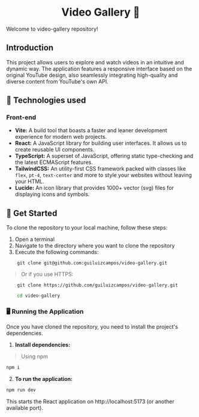 <h1 align="center">Video Gallery 🎥</h1>

Welcome to video-gallery repository!

## Introduction

This project allows users to explore and watch videos in an intuitive and dynamic way. The application features a responsive interface based on the original YouTube design, also seamlessly integrating high-quality and diverse content from YouTube's own API.

## 📌 Technologies used

### Front-end
- **Vite:** A build tool that boasts a faster and leaner development experience for modern web projects.
- **React:** A JavaScript library for building user interfaces. It allows us to create reusable UI components.
- **TypeScript:** A superset of JavaScript, offering static type-checking and the latest ECMAScript features.
- **TailwindCSS:** An utility-first CSS framework packed with classes like `flex`, `pt-4`, `text-center` and more to style your websites without leaving your HTML.
- **Lucide:** An icon library that provides 1000+ vector (svg) files for displaying icons and symbols.

## 🚀 Get Started

To clone the repository to your local machine, follow these steps:

1. Open a terminal
2. Navigate to the directory where you want to clone the repository
3. Execute the following commands:

```shell
    git clone git@github.com:guiluizcampos/video-gallery.git
```

> Or if you use HTTPS:

```shell
    git clone https://github.com/guiluizcampos/video-gallery.git
```

```bash
    cd video-gallery
```

### 🖥 Running the Application

Once you have cloned the repository, you need to install the project's dependencies.

1. **Install dependencies:**

> Using npm

```bash
npm i
```

2. **To run the application:**

```bash
npm run dev
```

This starts the React application on http://localhost:5173 (or another available port).

